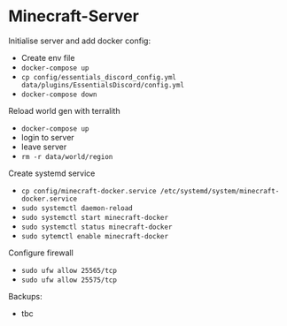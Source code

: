 # Minecraft-Server

Initialise server and add docker config:
- Create env file
- `docker-compose up`
- `cp config/essentials_discord_config.yml data/plugins/EssentialsDiscord/config.yml`
- `docker-compose down`

Reload world gen with terralith
- `docker-compose up`
- login to server
- leave server
- `rm -r data/world/region`

Create systemd service
- `cp config/minecraft-docker.service /etc/systemd/system/minecraft-docker.service`
- `sudo systemctl daemon-reload`
- `sudo systemctl start minecraft-docker`
- `sudo systemctl status minecraft-docker`
- `sudo sytemctl enable minecraft-docker`

Configure firewall
- `sudo ufw allow 25565/tcp`
- `sudo ufw allow 25575/tcp`

Backups:
- tbc